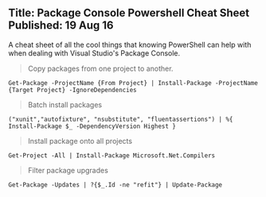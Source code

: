 Title: Package Console Powershell Cheat Sheet
Published: 19 Aug 16
---

A cheat sheet of all the cool things that knowing PowerShell can help with when dealing with Visual Studio's Package Console. 

> Copy packages from one project to another.

```
Get-Package -ProjectName {From Project} | Install-Package -ProjectName {Target Project} -IgnoreDependencies
```

> Batch install packages

```
("xunit","autofixture", "nsubstitute", "fluentassertions") | %{ Install-Package $_ -DependencyVersion Highest }
```

> Install package onto all projects

```
Get-Project -All | Install-Package Microsoft.Net.Compilers
```

> Filter package upgrades

```
Get-Package -Updates | ?{$_.Id -ne "refit"} | Update-Package
```